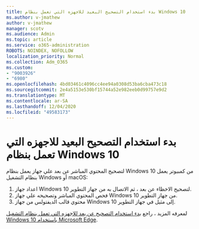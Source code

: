 ```yaml
---
title: بدء استخدام التصحيح البعيد للاجهزه التي تعمل بنظام Windows 10
ms.author: v-jmathew
author: v-jmathew
manager: scotv
ms.audience: Admin
ms.topic: article
ms.service: o365-administration
ROBOTS: NOINDEX, NOFOLLOW
localization_priority: Normal
ms.collection: Adm_O365
ms.custom:
- "9003926"
- "6980"
ms.openlocfilehash: 4bd03461c4096cc4ee94a0308d53ba6cba473c18
ms.sourcegitcommit: 2e4a5153e530bf15744a52e982eeb0d99757e9d2
ms.translationtype: MT
ms.contentlocale: ar-SA
ms.lasthandoff: 12/04/2020
ms.locfileid: "49583173"
---
```

# <a name="get-started-with-remotely-debugging-windows-10-devices"></a>بدء استخدام التصحيح البعيد للاجهزه التي تعمل بنظام Windows 10

لتصحيح المحتوي المباشر عن بعد علي جهاز يعمل بنظام Windows 10 من كمبيوتر يعمل بنظام التشغيل Windows أو macOS:

1. اعداد جهاز Windows 10 لتصحيح الاخظاء عن بعد ، ثم الاتصال به من جهاز التطوير.
2. فحص المحتوي المباشر وتصحيحه علي جهاز Windows 10 من جهاز التطوير.
3. محتوي قالب الديفتولس من جهاز Windows 10 إلى مثيل في جهاز التطوير.

لمعرفه المزيد ، راجع [بدء استخدام التصحيح عن بعد للاجهزه التي تعمل بنظام التشغيل Windows 10 باستخدام Microsoft Edge](https://go.microsoft.com/fwlink/?linkid=2142172).
